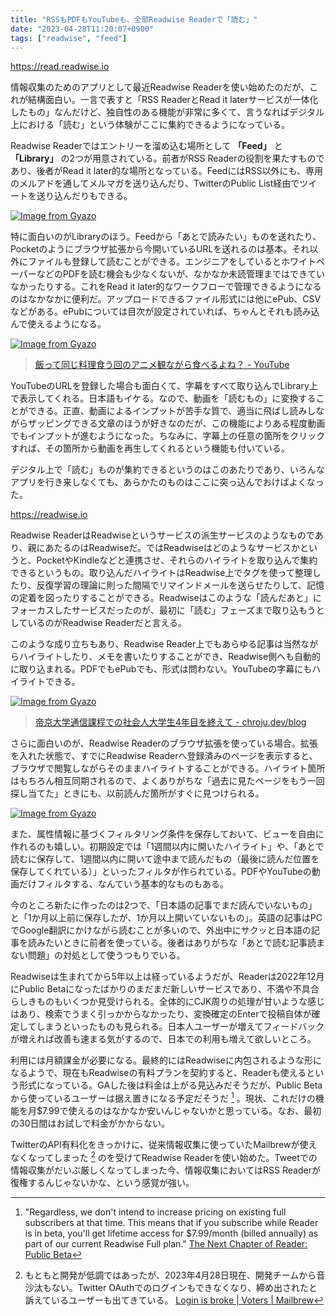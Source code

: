 ```yaml
---
title: "RSSもPDFもYouTubeも、全部Readwise Readerで「読む」"
date: "2023-04-28T11:20:07+0900"
tags: ["readwise", "feed"]
---
```


https://read.readwise.io

情報収集のためのアプリとして最近Readwise Readerを使い始めたのだが、これが結構面白い。一言で表すと「RSS ReaderとRead it laterサービスが一体化したもの」なんだけど、独自性のある機能が非常に多くて、言うなればデジタル上における「読む」という体験がここに集約できるようになっている。

Readwise Readerではエントリーを溜め込む場所として **「Feed」** と **「Library」** の2つが用意されている。前者がRSS Readerの役割を果たすものであり、後者がRead it later的な場所となっている。FeedにはRSS以外にも、専用のメルアドを通してメルマガを送り込んだり、TwitterのPublic List経由でツイートを送り込んだりもできる。

[![Image from Gyazo](https://i.gyazo.com/709cfc841491ff446b357f17fa2fa34e.png)](https://gyazo.com/709cfc841491ff446b357f17fa2fa34e)

特に面白いのがLibraryのほう。Feedから「あとで読みたい」ものを送れたり、Pocketのようにブラウザ拡張から今開いているURLを送れるのは基本。それ以外にファイルも登録して読むことができる。エンジニアをしているとホワイトペーパーなどのPDFを読む機会も少なくないが、なかなか未読管理まではできていなかったりする。これをRead it later的なワークフローで管理できるようになるのはなかなかに便利だ。アップロードできるファイル形式には他にePub、CSVなどがある。ePubについては目次が設定されていれば、ちゃんとそれも読み込んで使えるようになる。

[![Image from Gyazo](https://i.gyazo.com/8c15846c4c28c2a5d116b2f872f986f5.png)](https://gyazo.com/8c15846c4c28c2a5d116b2f872f986f5)

> [飯って同じ料理食う回のアニメ観ながら食べるよね？ - YouTube](https://www.youtube.com/watch?v=6w7aV_zmDec)

YouTubeのURLを登録した場合も面白くて、字幕をすべて取り込んでLibrary上で表示してくれる。日本語もイケる。なので、動画を「読むもの」に変換することができる。正直、動画によるインプットが苦手な質で、適当に飛ばし読みしながらザッピングできる文章のほうが好きなのだが、この機能によりある程度動画でもインプットが進むようになった。ちなみに、字幕上の任意の箇所をクリックすれば、その箇所から動画を再生してくれるという機能も付いている。

デジタル上で「読む」ものが集約できるというのはこのあたりであり、いろんなアプリを行き来しなくても、あらかたのものはここに突っ込んでおけばよくなった。

https://readwise.io

Readwise ReaderはReadwiseというサービスの派生サービスのようなものであり、親にあたるのはReadwiseだ。ではReadwiseはどのようなサービスかというと、PocketやKindleなどと連携させ、それらのハイライトを取り込んで集約できるというもの。取り込んだハイライトはReadwise上でタグを使って整理したり、反復学習の理論に則った間隔でリマインドメールを送らせたりして、記憶の定着を図ったりすることができる。Readwiseはこのような「読んだあと」にフォーカスしたサービスだったのが、最初に「読む」フェーズまで取り込もうとしているのがReadwise Readerだと言える。

このような成り立ちもあり、Readwise Reader上でもあらゆる記事は当然ながらハイライトしたり、メモを書いたりすることができ、Readwise側へも自動的に取り込まれる。PDFでもePubでも、形式は問わない。YouTubeの字幕にもハイライトできる。

[![Image from Gyazo](https://i.gyazo.com/30ba64777bc9797a0f4b16e309d287f8.jpg)](https://gyazo.com/30ba64777bc9797a0f4b16e309d287f8)

> [帝京大学通信課程での社会人大学生4年目を終えて - chroju.dev/blog](https://chroju.dev/blog/teikyo_university_learner_fourth_year)

さらに面白いのが、Readwise Readerのブラウザ拡張を使っている場合。拡張を入れた状態で、すでにReadwise Readerへ登録済みのページを表示すると、ブラウザで閲覧しながらそのままハイライトすることができる。ハイライト箇所はもちろん相互同期されるので、よくありがちな「過去に見たページをもう一回探し当てた」ときにも、以前読んだ箇所がすぐに見つけられる。

[![Image from Gyazo](https://i.gyazo.com/e4a4cb8a5c9b0368e2ad9a52d5db622d.png)](https://gyazo.com/e4a4cb8a5c9b0368e2ad9a52d5db622d)

また、属性情報に基づくフィルタリング条件を保存しておいて、ビューを自由に作れるのも嬉しい。初期設定では「1週間以内に開いたハイライト」や、「あとで読むに保存して、1週間以内に開いて途中まで読んだもの（最後に読んだ位置を保存してくれている）」といったフィルタが作られている。PDFやYouTubeの動画だけフィルタする、なんていう基本的なものもある。

今のところ新たに作ったのは2つで、「日本語の記事でまだ読んでいないもの」と「1か月以上前に保存したが、1か月以上開いていないもの」。英語の記事はPCでGoogle翻訳にかけながら読むことが多いので、外出中にサクッと日本語の記事を読みたいときに前者を使っている。後者はありがちな「あとで読む記事読まない問題」の対処として使うつもりでいる。

Readwiseは生まれてから5年以上は経っているようだが、Readerは2022年12月にPublic Betaになったばかりのまだまだ新しいサービスであり、不満や不具合らしきものもいくつか見受けられる。全体的にCJK周りの処理が甘いような感じはあり、検索でうまく引っかからなかったり、変換確定のEnterで投稿自体が確定してしまうといったものも見られる。日本人ユーザーが増えてフィードバックが増えれば改善も速まる気がするので、日本での利用も増えて欲しいところ。

利用には月額課金が必要になる。最終的にはReadwiseに内包されるような形になるようで、現在もReadwiseの有料プランを契約すると、Readerも使えるという形式になっている。GAした後は料金は上がる見込みだそうだが、Public Betaから使っているユーザーは据え置きになる予定だそうだ [^1] 。現状、これだけの機能を月$7.99で使えるのはなかなか安いんじゃないかと思っている。なお、最初の30日間はお試しで料金がかからない。

TwitterのAPI有料化をきっかけに、従来情報収集に使っていたMailbrewが使えなくなってしまった [^2] のを受けてReadwise Readerを使い始めた。Tweetでの情報収集がだいぶ厳しくなってしまった今、情報収集においてはRSS Readerが復権するんじゃないかな、という感覚が強い。

[^1]: "Regardless, we don't intend to increase pricing on existing full subscribers at that time. This means that if you subscribe while Reader is in beta, you'll get lifetime access for $7.99/month (billed annually) as part of our current Readwise Full plan." [The Next Chapter of Reader: Public Beta](https://blog.readwise.io/the-next-chapter-of-reader-public-beta/)

[^2]: もともと開発が低調ではあったが、2023年4月28日現在、開発チームから音沙汰もない。Twitter OAuthでのログインもできなくなり、締め出されたと訴えているユーザーも出てきている。 [Login is broke | Voters | Mailbrew](https://mailbrew.canny.io/feature-requests/p/login-is-broke)


